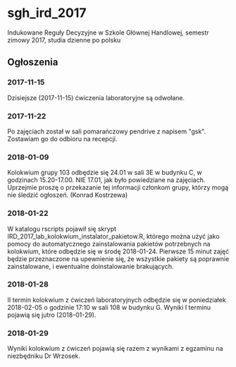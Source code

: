 # sgh_ird_2017
Indukowane Reguły Decyzyjne w Szkole Głównej Handlowej, semestr zimowy 2017, studia dzienne po polsku

## Ogłoszenia

### 2017-11-15
Dzisiejsze (2017-11-15) ćwiczenia laboratoryjne są odwołane.

### 2017-11-22
Po zajęciach został w sali pomarańczowy pendrive z napisem "gsk". Zostawiam go do odbioru na recepcji.

### 2018-01-09
Kolokwium grupy 103 odbędzie się 24.01 w sali 3E w budynku C, w godzinach 15.20-17.00. NIE 17.01, jak było powiedziane na zajęciach. Uprzejmie proszę o przekazanie tej informacji członkom grupy, którzy mogą nie śledzić ogłoszeń. (Konrad Kostrzewa)

### 2018-01-22
W katalogu rscripts pojawił się skrypt IRD_2017_lab_kolokwium_instalator_pakietow.R, którego można użyć jako pomocy do automatycznego zainstalowania pakietów potrzebnych na kolokwium, które odbędzie się w środę 2018-01-24. Pierwsze 15 minut zajęć będzie przeznaczone na upewnienie się, że wszystkie pakiety są poprawnie zainstalowane, i ewentualne doinstalowanie brakujących.

### 2018-01-28
II termin kolokwium z ćwiczeń laboratoryjnych odbędzie się w poniedziałek 2018-02-05 o godzinie 17:10 w sali 108 w budynku G. Wyniki I terminu pojawią się jutro (2018-01-29).

### 2018-01-29
Wyniki kolokwium z ćwiczeń pojawią się razem z wynikami z egzaminu na niezbędniku Dr Wrzosek.
